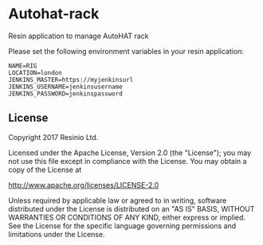 # Autohat-rack
Resin application to manage AutoHAT rack

Please set the following environment variables in your resin application:

```
NAME=RIG
LOCATION=london
JENKINS_MASTER=https://myjenkinsurl
JENKINS_USERNAME=jenkinsusername
JENKINS_PASSWORD=jenkinspassword
```


## License

Copyright 2017 Resinio Ltd.

Licensed under the Apache License, Version 2.0 (the "License"); you may not use this file except in compliance with the License. You may obtain a copy of the License at

<http://www.apache.org/licenses/LICENSE-2.0>

Unless required by applicable law or agreed to in writing, software distributed under the License is distributed on an "AS IS" BASIS, WITHOUT WARRANTIES OR CONDITIONS OF ANY KIND, either express or
implied. See the License for the specific language governing permissions and limitations under the License.
